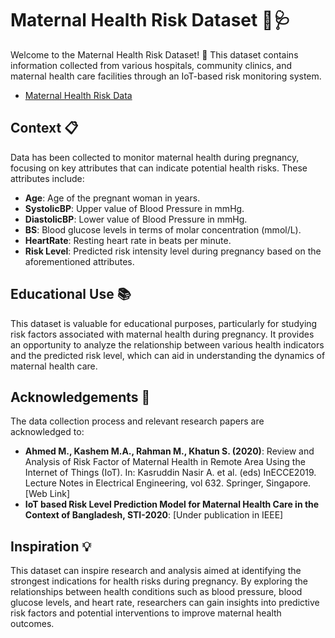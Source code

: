 # Maternal Health Risk Dataset 🤰🩺

Welcome to the Maternal Health Risk Dataset! 🎉 This dataset contains information collected from various hospitals, community clinics, and maternal health care facilities through an IoT-based risk monitoring system.

- [Maternal Health Risk Data](https://www.kaggle.com/datasets/csafrit2/maternal-health-risk-data)

## Context 📋

Data has been collected to monitor maternal health during pregnancy, focusing on key attributes that can indicate potential health risks. These attributes include:

- **Age**: Age of the pregnant woman in years.
- **SystolicBP**: Upper value of Blood Pressure in mmHg.
- **DiastolicBP**: Lower value of Blood Pressure in mmHg.
- **BS**: Blood glucose levels in terms of molar concentration (mmol/L).
- **HeartRate**: Resting heart rate in beats per minute.
- **Risk Level**: Predicted risk intensity level during pregnancy based on the aforementioned attributes.

## Educational Use 📚

This dataset is valuable for educational purposes, particularly for studying risk factors associated with maternal health during pregnancy. It provides an opportunity to analyze the relationship between various health indicators and the predicted risk level, which can aid in understanding the dynamics of maternal health care.

## Acknowledgements 🙏

The data collection process and relevant research papers are acknowledged to:

- **Ahmed M., Kashem M.A., Rahman M., Khatun S. (2020)**: Review and Analysis of Risk Factor of Maternal Health in Remote Area Using the Internet of Things (IoT). In: Kasruddin Nasir A. et al. (eds) InECCE2019. Lecture Notes in Electrical Engineering, vol 632. Springer, Singapore. [Web Link]
- **IoT based Risk Level Prediction Model for Maternal Health Care in the Context of Bangladesh, STI-2020**: [Under publication in IEEE]

## Inspiration 💡

This dataset can inspire research and analysis aimed at identifying the strongest indications for health risks during pregnancy. By exploring the relationships between health conditions such as blood pressure, blood glucose levels, and heart rate, researchers can gain insights into predictive risk factors and potential interventions to improve maternal health outcomes.
